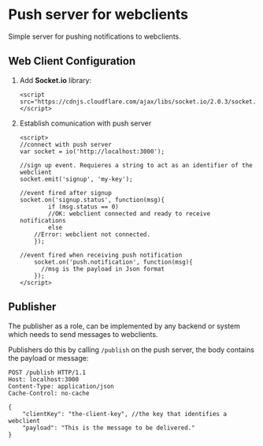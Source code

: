 # Push server for webclients

Simple server for pushing notifications to webclients.

## Web Client Configuration

1. Add **Socket.io** library:

    ```
    <script src="https://cdnjs.cloudflare.com/ajax/libs/socket.io/2.0.3/socket.io.js"></script>
    ```

2. Establish comunication with push server

    ```
    <script>
	//connect with push server
	var socket = io('http://localhost:3000'); 
	
	//sign up event. Requieres a string to act as an identifier of the webclient
	socket.emit('signup', 'my-key');
        
	//event fired after signup
	socket.on('signup.status', function(msg){
            if (msg.status == 0) 
	        //OK: webclient connected and ready to receive notifications
            else 
		//Error: webclient not connected.
        });
	
	//event fired when receiving push notification
        socket.on('push.notification', function(msg){
          //msg is the payload in Json format
        });    
    </script>
    ```
   

## Publisher 

The publisher as a role, can be implemented by any backend or system which needs to send messages to webclients.

Publishers do this by calling ```/publish``` on the push server, the body contains the payload or message:

```
POST /publish HTTP/1.1
Host: localhost:3000
Content-Type: application/json
Cache-Control: no-cache

{
	"clientKey": "the-client-key", //the key that identifies a webclient
	"payload": "This is the message to be delivered."
}
```

